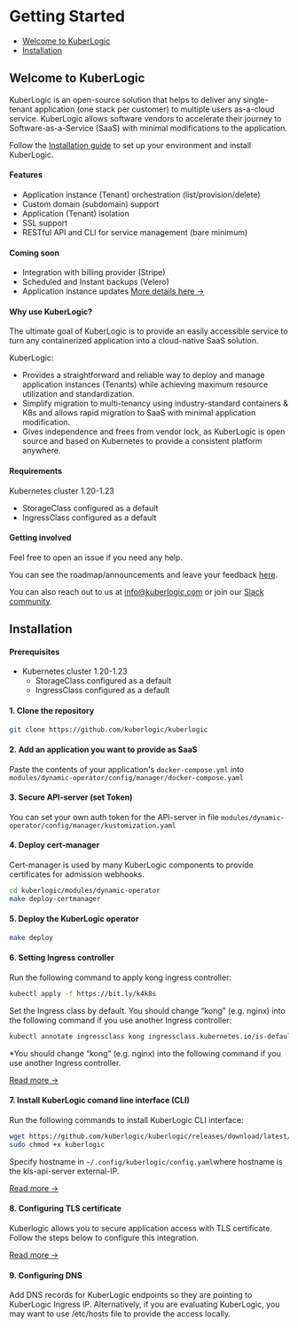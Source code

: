 # Getting Started

* [Welcome to KuberLogic](/getting-started/#welcome-to-kuberlogic)
* [Installation](/getting-started/#installation)

## Welcome to KuberLogic

KuberLogic is an open-source solution that helps to deliver any single-tenant application (one stack per customer) to multiple users as-a-cloud service. KuberLogic allows software vendors to accelerate their journey to Software-as-a-Service (SaaS) with minimal modifications to the application.

Follow the [Installation guide](/getting-started/#installation) to set up your environment and install KuberLogic.

#### Features

* Application instance (Tenant) orchestration (list/provision/delete)
* Custom domain (subdomain) support
* Application (Tenant) isolation
* SSL support
* RESTful API and CLI for service management (bare minimum)

#### Coming soon

* Integration with billing provider (Stripe)
* Scheduled and Instant backups (Velero)
* Application instance updates [More details here →](https://kuberlogic.clearflask.com/)

#### Why use KuberLogic?

The ultimate goal of KuberLogic is to provide an easily accessible service to turn any containerized application into a cloud-native SaaS solution.

KuberLogic:
* Provides a straightforward and reliable way to deploy and manage application instances (Tenants) while achieving maximum resource utilization and standardization.
* Simplify migration to multi-tenancy using industry-standard containers & K8s and allows rapid migration to SaaS with minimal application modification.
* Gives independence and frees from vendor lock, as KuberLogic is open source and based on Kubernetes to provide a consistent platform anywhere.

#### Requirements
Kubernetes cluster 1.20-1.23

* StorageClass configured as a default
* IngressClass configured as a default

#### Getting involved

Feel free to open an issue if you need any help.

You can see the roadmap/announcements and leave your feedback [here](https://kuberlogic.clearflask.com/).

You can also reach out to us at [info@kuberlogic.com](mailto:info@kuberlogic.com) or join our [Slack community](https://join.slack.com/t/kuberlogic/shared_invite/zt-x845lggh-lne0taYmwLFgQ6XZEiTJoA).

## Installation

#### Prerequisites

- Kubernetes cluster 1.20-1.23
    - StorageClass configured as a default
    - IngressClass configured as a default

#### 1. Clone the repository

```bash
git clone https://github.com/kuberlogic/kuberlogic
```

#### 2. Add an application you want to provide as SaaS

Paste the contents of your application's `docker-compose.yml` into `modules/dynamic-operator/config/manager/docker-compose.yaml`

#### 3. Secure API-server (set Token)

You can set your own auth token for the API-server in file `modules/dynamic-operator/config/manager/kustomization.yaml`

#### 4. Deploy cert-manager

Cert-manager is used by many KuberLogic components to provide certificates for admission webhooks.

```bash
cd kuberlogic/modules/dynamic-operator
make deploy-certmanager
```

#### 5. Deploy the KuberLogic operator

```bash
make deploy
```

#### 6. Setting Ingress controller

Run the following command to apply kong ingress controller:

```bash
kubectl apply -f https://bit.ly/k4k8s
```

Set the Ingress class by default. You should change “kong” (e.g. nginx) into the following command if you use another Ingress controller:

```bash
kubectl annotate ingressclass kong ingressclass.kubernetes.io/is-default-class=true
```

*You should change “kong” (e.g. nginx) into the following command if you use another Ingress controller.

[Read more →](/setting-ingress-controller/)

#### 7. Install KuberLogic comand line interface (CLI)

Run the following commands to install KuberLogic CLI interface:

```bash
wget https://github.com/kuberlogic/kuberlogic/releases/download/latest/kuberlogic
sudo chmod +x kuberlogic
```

Specify hostname in `~/.config/kuberlogic/config.yaml`where hostname is the kls-api-server external-IP.

[Read more →](/cli/)

#### 8. Configuring TLS certificate

Kuberlogic allows you to secure application access with TLS certificate. Follow the steps below to configure this integration.

[Read more →](/configuring/)

#### 9. Configuring DNS

Add DNS records for KuberLogic endpoints so they are pointing to KuberLogic Ingress IP. Alternatively, if you are evaluating KuberLogic, you may want to use /etc/hosts file to provide the access locally.